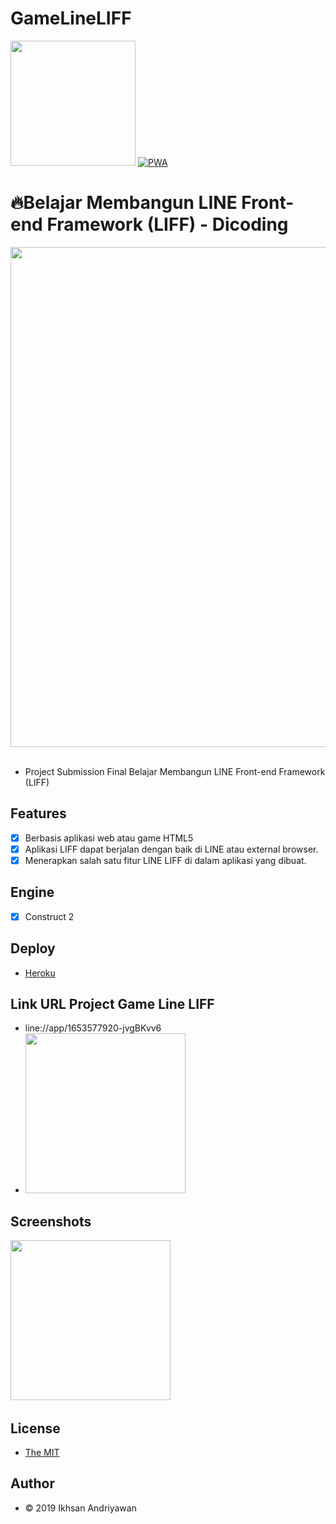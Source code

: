 # GameLineLIFF

<img src="https://d17ivq9b7rppb3.cloudfront.net/original/academy/belajar_membangun_line_front_end_framework_logo_181119205440.png" width="200" height="200" /> [![PWA](https://www.dicoding.com/blog/wp-content/uploads/2017/10/dicoding-logo-square.png)](https://github.com/ikhsandev/)
# 🔥Belajar Membangun LINE Front-end Framework (LIFF) - Dicoding
<p align="center"><img lign="center" src="https://github.com/ikhsandev/GameLineLIFF/blob/master/SS.png"
width="800">&nbsp;&nbsp;&nbsp;</p>

* Project Submission Final Belajar Membangun LINE Front-end Framework (LIFF)

## Features
- [x] Berbasis aplikasi web atau game HTML5
- [x] Aplikasi LIFF dapat berjalan dengan baik di LINE atau external browser.
- [x] Menerapkan salah satu fitur LINE LIFF di dalam aplikasi yang dibuat.

## Engine
- [x] Construct 2

## Deploy
* [Heroku](https://ikhsandev-game-lineliff.herokuapp.com/)

## Link URL Project Game Line LIFF
* line://app/1653577920-jvgBKvv6
* <img src="https://github.com/ikhsandev/GameLineLIFF/blob/master/LIFF%20QR%20Code.png"
width="256">&nbsp;&nbsp;&nbsp;

## Screenshots

<img src="https://github.com/ikhsandev/GameLineLIFF/blob/master/GameLIFF.gif"
width="256">&nbsp;&nbsp;&nbsp;

## License
* [The MIT](https://github.com/ikhsandev/GameLineLIFF/blob/master/LICENSE)

## Author
* © 2019 Ikhsan Andriyawan

